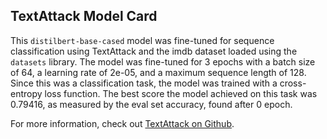 ## TextAttack Model Card

This `distilbert-base-cased` model was fine-tuned for sequence classification using TextAttack
and the imdb dataset loaded using the `datasets` library. The model was fine-tuned
for 3 epochs with a batch size of 64, a learning
rate of 2e-05, and a maximum sequence length of 128.
Since this was a classification task, the model was trained with a cross-entropy loss function.
The best score the model achieved on this task was 0.79416, as measured by the
eval set accuracy, found after 0 epoch.

For more information, check out [TextAttack on Github](https://github.com/QData/TextAttack).
